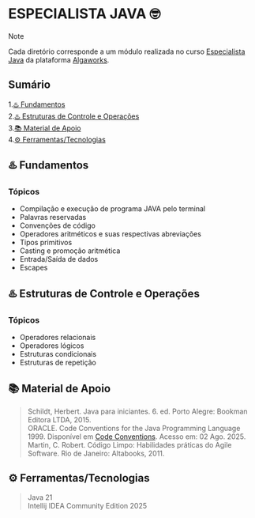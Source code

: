 # ESPECIALISTA JAVA 🤓
> [!NOTE]
> Cada diretório corresponde a um módulo realizada no curso <ins>Especialista Java</ins> da plataforma <ins>Algaworks</ins>.

## Sumário
1.[♨️ Fundamentos](#-fundamentos) <br/>
2.[♨️ Estruturas de Controle e Operações](#estrutura-de-controle-e-operação) <br/>
3.[📚 Material de Apoio](#material-de-apoio) <br/>
4.[⚙️ Ferramentas/Tecnologias](#️-ferramentastecnologias) <br/>

## ♨️ Fundamentos
### Tópicos
<ul>
<li>Compilação e execução de programa JAVA pelo terminal</li>
<li>Palavras reservadas</li>
<li>Convenções de código</li>
<li>Operadores aritméticos e suas respectivas abreviações</li>
<li>Tipos primitivos</li>
<li>Casting e promoção aritmética</li>
<li>Entrada/Saída de dados</li>
<li>Escapes</li>
</ul>

## ♨️ Estruturas de Controle e Operações
### Tópicos
<ul>
<li>Operadores relacionais</li>
<li>Operadores lógicos</li>
<li>Estruturas condicionais</li>
<li>Estruturas de repetição</li>
</ul>

## 📚 Material de Apoio
> Schildt, Herbert. Java para iniciantes. 6. ed. Porto Alegre: Bookman Editora LTDA, 2015. <br/>
> ORACLE. Code Conventions for the Java Programming Language 1999. Disponível em [Code Conventions](https://www.oracle.com/java/technologies/javase/codeconventions-contents.html). Acesso em: 02 Ago. 2025. <br/>
> Martin, C. Robert. Código Limpo: Habilidades práticas do Agile Software. Rio de Janeiro: Altabooks, 2011. <br/>

## ⚙️ Ferramentas/Tecnologias
> Java 21 <br/>
> Intellij IDEA Community Edition 2025 <br/>
